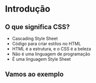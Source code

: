# Introdução

## O que significa CSS?

* Cascading Style Sheet
* Código para criar estílos no HTML
* HTML é a estrutura, e o CSS é a beleza
* Não é uma linguagem de programação
* É uma linguagem Style Sheet

## Vamos ao exemplo
